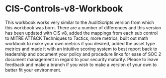 # CIS-Controls-v8-Workbook
This workbook works very similar to the AuditScripts version from which this workbook was born. There are a number of differences and this version has been updated with CIS v8, added the mappings from each sub control to MITRE ATT&CK Techniques to Tactics, more metrics, built out math workbook to make your own metrics if you desired, added the asset type metrics and made it with an intuitive scoring system to best report back to leadership and document your policy and procedure links for ease of SOC 2 document management in regard to your security maturity. Please to leave feedback and make a branch if you wish to make a version of your own to better fit your environment.
